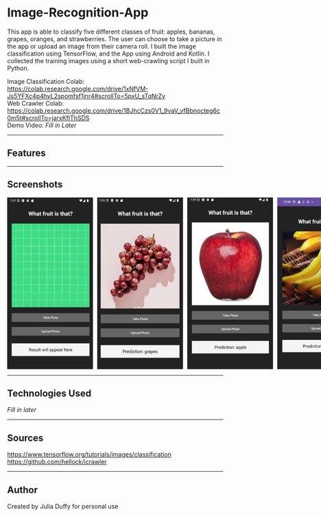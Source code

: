 # Image-Recognition-App

This app is able to classify five different classes of fruit: apples, bananas, grapes, oranges, and strawberries. The user can choose to take a picture in the app or upload an image from their camera roll. I built the image classification using TensorFlow, and the App using Android and Kotlin. I collected the training images using a short web-crawling script I built in Python.

Image Classification Colab: https://colab.research.google.com/drive/1xNfVM-Js5YFXc4p4hvL2spomfsf1jnr4#scrollTo=5pxU_sTqNrZy <br>
Web Crawler Colab: https://colab.research.google.com/drive/1BJhcCzs0V1_9vaV_vfBbnocteg6c0m5t#scrollTo=jarxKflThSDS <br>
Demo Video: _Fill in Later_

---

## Features

---

## Screenshots

<div style="display: flex; gap: 10px;">
<img src="home.png" alt="Home Screen" width="200" />
<img src="grapes-prediction.png" alt="Home Screen" width="200" />
<img src="apple-prediction.png" alt="Home Screen" width="200" />
<img src="banana-prediction.png" alt="Home Screen" width="200" />
</div>

---

## Technologies Used

_Fill in later_

---

## Sources

https://www.tensorflow.org/tutorials/images/classification
https://github.com/hellock/icrawler

---

## Author

Created by Julia Duffy for personal use
